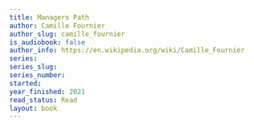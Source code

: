 ```yaml
---
title: Managers Path
author: Camille Fournier
author_slug: camille_fournier
is_audiobook: false
author_info: https://en.wikipedia.org/wiki/Camille_Fournier
series: 
series_slug: 
series_number: 
started: 
year_finished: 2021
read_status: Read
layout: book
---
```

